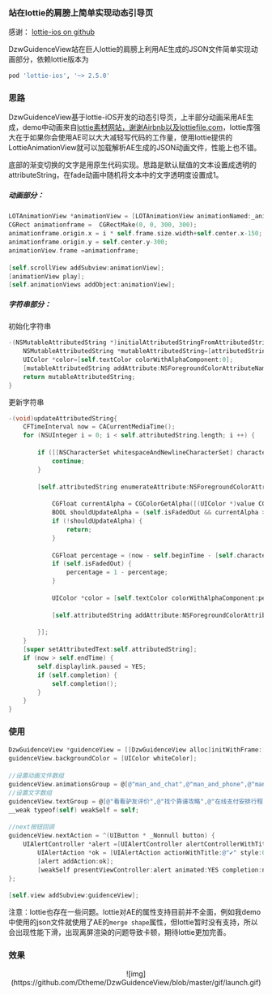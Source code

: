 ### 站在lottie的肩膀上简单实现动态引导页

感谢： [lottie-ios on github](https://github.com/airbnb/lottie-ios)

DzwGuidenceView站在巨人lottie的肩膀上利用AE生成的JSON文件简单实现动画部分，依赖lottie版本为

```ruby
pod 'lottie-ios', '~> 2.5.0'
```



### 思路

DzwGuidenceView基于lottie-iOS开发的动态引导页，上半部分动画采用AE生成，demo中动画来自[lottie素材网站，谢谢Airbnb以及lottiefile.com](https://www.lottiefiles.com)，lottie库强大在于如果你会使用AE可以大大减轻写代码的工作量，使用lottie提供的LottieAnimationView就可以加载解析AE生成的JSON动画文件，性能上也不错。

底部的渐变切换的文字是用原生代码实现。思路是默认赋值的文本设置成透明的attributeString，在fade动画中随机将文本中的文字透明度设置成1。

##### 动画部分：

```objective-c
LOTAnimationView *animationView = [LOTAnimationView animationNamed:_animationsGroup[i]];
CGRect animationframe =  CGRectMake(0, 0, 300, 300);
animationframe.origin.x = i * self.frame.size.width+self.center.x-150;
animationframe.origin.y = self.center.y-300;
animationView.frame =animationframe;
        
[self.scrollView addSubview:animationView];
[animationView play];
[self.animationViews addObject:animationView];
```





##### 字符串部分：

初始化字符串

```objective-c
-(NSMutableAttributedString *)initialAttributedStringFromAttributedString:(NSAttributedString *)attributedString{
    NSMutableAttributedString *mutableAttributedString=[attributedString mutableCopy];
    UIColor *color=[self.textColor colorWithAlphaComponent:0];
    [mutableAttributedString addAttribute:NSForegroundColorAttributeName value:color range:NSMakeRange(0, attributedString.length)];
    return mutableAttributedString;
}
```



更新字符串

```objective-c
-(void)updateAttributedString{
    CFTimeInterval now = CACurrentMediaTime();
    for (NSUInteger i = 0; i < self.attributedString.length; i ++) {
        
        if ([[NSCharacterSet whitespaceAndNewlineCharacterSet] characterIsMember:[self.attributedString.string characterAtIndex:i]]) {
            continue;
        }

        [self.attributedString enumerateAttribute:NSForegroundColorAttributeName inRange:NSMakeRange(i, 1) options:NSAttributedStringEnumerationLongestEffectiveRangeNotRequired usingBlock:^(id value, NSRange range, BOOL *stop) {
            
            CGFloat currentAlpha = CGColorGetAlpha([(UIColor *)value CGColor]);
            BOOL shouldUpdateAlpha = (self.isFadedOut && currentAlpha > 0) || (!self.isFadedOut && currentAlpha < 1) || (now - self.beginTime) >= [self.characterAnimationDelays[i] floatValue];
            if (!shouldUpdateAlpha) {
                return;
            }
            
            CGFloat percentage = (now - self.beginTime - [self.characterAnimationDelays[i] floatValue]) / ( [self.characterAnimationDurations[i] floatValue]);
            if (self.isFadedOut) {
                percentage = 1 - percentage;
            }
            
            UIColor *color = [self.textColor colorWithAlphaComponent:percentage];
            
            [self.attributedString addAttribute:NSForegroundColorAttributeName value:color range:range];
            
        }];
    }
    [super setAttributedText:self.attributedString];
    if (now > self.endTime) {
        self.displaylink.paused = YES;
        if (self.completion) {
            self.completion();
        }
    }
}
```





### 使用

```objective-c
DzwGuidenceView *guidenceView = [[DzwGuidenceView alloc]initWithFrame:[UIScreen mainScreen].bounds];
guidenceView.backgroundColor = [UIColor whiteColor];

//设置动画文件数组
guidenceView.animationsGroup = @[@"man_and_chat",@"man_and_phone",@"man_and_pay_with_credit_card",@"man_and_travel"];
//设置文字数组
guidenceView.textGroup = @[@"看看驴友评价",@"找个靠谱攻略",@"在线支付安排行程",@"走起 ——~ "];
__weak typeof(self) weakSelf = self;

//next按钮回调
guidenceView.nextAction = ^(UIButton * _Nonnull button) {
	UIAlertController *alert =[UIAlertController alertControllerWithTitle:@"" message:@"引导完成,跳出引导页" preferredStyle:1];
        UIAlertAction *ok = [UIAlertAction actionWithTitle:@"✔️" style:0 handler:nil];
        [alert addAction:ok];
        [weakSelf presentViewController:alert animated:YES completion:nil];
};

[self.view addSubview:guidenceView];

```



注意：lottie也存在一些问题。lottie对AE的属性支持目前并不全面，例如我demo中使用的json文件就使用了AE的`merge shape`属性，但lottie暂时没有支持，所以会出现性能下滑，出现离屏渲染的问题导致卡顿，期待lottie更加完善。



### 效果

<div align=center>![img](https://github.com/Dtheme/DzwGuidenceView/blob/master/gif/launch.gif)

